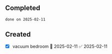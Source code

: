 
## Completed

```tasks
done on 2025-02-11
```

## Created
- [x] vacuum bedroom 📅 2025-02-11 ✅ 2025-02-11
